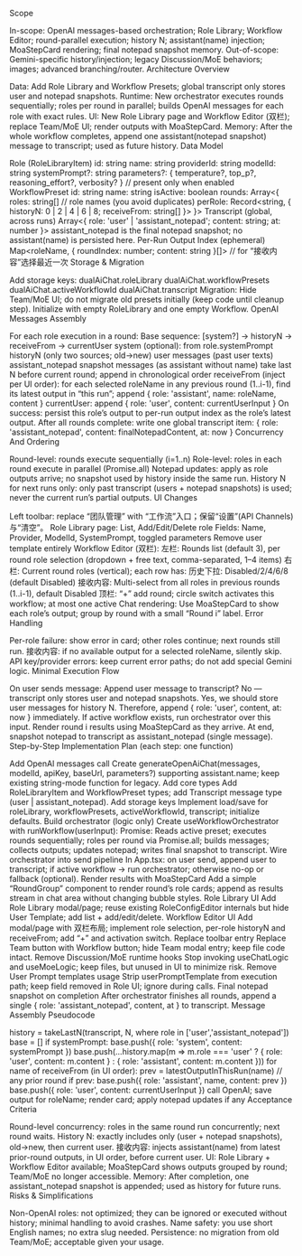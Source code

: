 Scope

In-scope: OpenAI messages-based orchestration; Role Library; Workflow Editor; round-parallel execution; history N; assistant(name) injection; MoaStepCard rendering; final notepad snapshot memory.
Out-of-scope: Gemini-specific history/injection; legacy Discussion/MoE behaviors; images; advanced branching/router.
Architecture Overview

Data: Add Role Library and Workflow Presets; global transcript only stores user and notepad snapshots.
Runtime: New orchestrator executes rounds sequentially; roles per round in parallel; builds OpenAI messages for each role with exact rules.
UI: New Role Library page and Workflow Editor (双栏); replace Team/MoE UI; render outputs with MoaStepCard.
Memory: After the whole workflow completes, append one assistant(notepad snapshot) message to transcript; used as future history.
Data Model

Role (RoleLibraryItem)
id: string
name: string
providerId: string
modelId: string
systemPrompt?: string
parameters?: { temperature?, top_p?, reasoning_effort?, verbosity? } // present only when enabled
WorkflowPreset
id: string
name: string
isActive: boolean
rounds: Array<{
roles: string[] // role names (you avoid duplicates)
perRole: Record<string, { historyN: 0 | 2 | 4 | 6 | 8; receiveFrom: string[] }>
}>
Transcript (global, across runs)
Array<{ role: 'user' | 'assistant_notepad'; content: string; at: number }>
assistant_notepad is the final notepad snapshot; no assistant(name) is persisted here.
Per-Run Output Index (ephemeral)
Map<roleName, { roundIndex: number; content: string }[]> // for “接收内容”选择最近一次
Storage & Migration

Add storage keys:
dualAiChat.roleLibrary
dualAiChat.workflowPresets
dualAiChat.activeWorkflowId
dualAiChat.transcript
Migration:
Hide Team/MoE UI; do not migrate old presets initially (keep code until cleanup step).
Initialize with empty RoleLibrary and one empty Workflow.
OpenAI Messages Assembly

For each role execution in a round:
Base sequence: [system?] → historyN → receiveFrom → currentUser
system (optional): from role.systemPrompt
historyN (only two sources; old→new)
user messages (past user texts)
assistant_notepad snapshot messages (as assistant without name)
take last N before current round; append in chronological order
receiveFrom (inject per UI order):
for each selected roleName in any previous round (1..i-1), find its latest output in “this run”; append { role: 'assistant', name: roleName, content }
currentUser: append { role: 'user', content: currentUserInput }
On success: persist this role’s output to per-run output index as the role’s latest output.
After all rounds complete: write one global transcript item:
{ role: 'assistant_notepad', content: finalNotepadContent, at: now }
Concurrency And Ordering

Round-level: rounds execute sequentially (i=1..n)
Role-level: roles in each round execute in parallel (Promise.all)
Notepad updates: apply as role outputs arrive; no snapshot used by history inside the same run.
History N for next runs only: only past transcript (users + notepad snapshots) is used; never the current run’s partial outputs.
UI Changes

Left toolbar: replace “团队管理” with “工作流”入口；保留“设置”(API Channels)与“清空”。
Role Library page:
List, Add/Edit/Delete role
Fields: Name, Provider, ModelId, SystemPrompt, toggled parameters
Remove user template entirely
Workflow Editor (双栏):
左栏: Rounds list (default 3), per round role selection (dropdown + free text, comma-separated, 1–4 items)
右栏: Current round roles (vertical); each row has:
历史下拉: Disabled/2/4/6/8 (default Disabled)
接收内容: Multi-select from all roles in previous rounds (1..i-1), default Disabled
顶栏: “+” add round; circle switch activates this workflow; at most one active
Chat rendering:
Use MoaStepCard to show each role’s output; group by round with a small “Round i” label.
Error Handling

Per-role failure: show error in card; other roles continue; next rounds still run.
接收内容: if no available output for a selected roleName, silently skip.
API key/provider errors: keep current error paths; do not add special Gemini logic.
Minimal Execution Flow

On user sends message:
Append user message to transcript? No — transcript only stores user and notepad snapshots. Yes, we should store user messages for history N. Therefore, append { role: 'user', content, at: now } immediately.
If active workflow exists, run orchestrator over this input.
Render round i results using MoaStepCard as they arrive.
At end, snapshot notepad to transcript as assistant_notepad (single message).
Step-by-Step Implementation Plan (each step: one function)

Add OpenAI messages call
Create generateOpenAiChat(messages, modelId, apiKey, baseUrl, parameters?) supporting assistant.name; keep existing string-mode function for legacy.
Add core types
Add RoleLibraryItem and WorkflowPreset types; add Transcript message type (user | assistant_notepad).
Add storage keys
Implement load/save for roleLibrary, workflowPresets, activeWorkflowId, transcript; initialize defaults.
Build orchestrator (logic only)
Create useWorkflowOrchestrator with runWorkflow(userInput): Promise<void>:
Reads active preset; executes rounds sequentially; roles per round via Promise.all; builds messages; collects outputs; updates notepad; writes final snapshot to transcript.
Wire orchestrator into send pipeline
In App.tsx: on user send, append user to transcript; if active workflow → run orchestrator; otherwise no-op or fallback (optional).
Render results with MoaStepCard
Add a simple “RoundGroup” component to render round’s role cards; append as results stream in chat area without changing bubble styles.
Role Library UI
Add Role Library modal/page; reuse existing RoleConfigEditor internals but hide User Template; add list + add/edit/delete.
Workflow Editor UI
Add modal/page with 双栏布局; implement role selection, per-role historyN and receiveFrom; add “+” and activation switch.
Replace toolbar entry
Replace Team button with Workflow button; hide Team modal entry; keep file code intact.
Remove Discussion/MoE runtime hooks
Stop invoking useChatLogic and useMoeLogic; keep files, but unused in UI to minimize risk.
Remove User Prompt templates usage
Strip userPromptTemplate from execution path; keep field removed in Role UI; ignore during calls.
Final notepad snapshot on completion
After orchestrator finishes all rounds, append a single { role: 'assistant_notepad', content, at } to transcript.
Message Assembly Pseudocode

history = takeLastN(transcript, N, where role in ['user','assistant_notepad'])
base = []
if systemPrompt: base.push({ role: 'system', content: systemPrompt })
base.push(...history.map(m => m.role === 'user'
? { role: 'user', content: m.content }
: { role: 'assistant', content: m.content }))
for name of receiveFrom (in UI order):
prev = latestOutputInThisRun(name) // any prior round
if prev: base.push({ role: 'assistant', name, content: prev })
base.push({ role: 'user', content: currentUserInput })
call OpenAI; save output for roleName; render card; apply notepad updates if any
Acceptance Criteria

Round-level concurrency: roles in the same round run concurrently; next round waits.
History N: exactly includes only (user + notepad snapshots), old→new, then current user.
接收内容: injects assistant(name) from latest prior-round outputs, in UI order, before current user.
UI: Role Library + Workflow Editor available; MoaStepCard shows outputs grouped by round; Team/MoE no longer accessible.
Memory: After completion, one assistant_notepad snapshot is appended; used as history for future runs.
Risks & Simplifications

Non-OpenAI roles: not optimized; they can be ignored or executed without history; minimal handling to avoid crashes.
Name safety: you use short English names; no extra slug needed.
Persistence: no migration from old Team/MoE; acceptable given your usage.